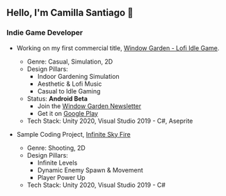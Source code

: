 ## Hello, I'm Camilla Santiago :wave:

### Indie Game Developer

* Working on my first commercial title, [Window Garden - Lofi Idle Game](https://play.google.com/store/apps/details?id=com.cloverfi.windowgarden). 
  * Genre: Casual, Simulation, 2D
  * Design Pillars:
    * Indoor Gardening Simulation
    * Aesthetic & Lofi Music
    * Casual to Idle Gaming
  * Status: **Android Beta** 
    * Join the [Window Garden Newsletter](https://eepurl.com/hLLqUH)
    * Get it on [Google Play](https://play.google.com/store/apps/details?id=com.cloverfi.windowgarden)
  * Tech Stack: Unity 2020, Visual Studio 2019 - C#, Aseprite
 
* Sample Coding Project, [Infinite Sky Fire](https://github.com/devcamilla/shooting-game-endless)
  * Genre: Shooting, 2D
  * Design Pillars:
     * Infinite Levels
     * Dynamic Enemy Spawn & Movement
     * Player Power Up
  * Tech Stack: Unity 2020, Visual Studio 2019 - C#
